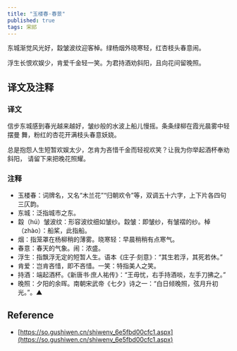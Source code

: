 ```yaml
---
title: "玉楼春·春景"
published: true
tags: 宋祁
---
```


东城渐觉风光好，縠皱波纹迎客棹。绿杨烟外晓寒轻，红杏枝头春意闹。

浮生长恨欢娱少，肯爱千金轻一笑。为君持酒劝斜阳，且向花间留晚照。

## 译文及注释

### 译文

信步东城感到春光越来越好，皱纱般的水波上船儿慢摇。条条绿柳在霞光晨雾中轻摆曼
舞，粉红的杏花开满枝头春意妖娆。

总是抱怨人生短暂欢娱太少，怎肯为吝惜千金而轻视欢笑？让我为你举起酒杯奉劝斜阳，
请留下来把晚花照耀。

### 注释

- 玉楼春：词牌名，又名“木兰花”“归朝欢令”等，双调五十六字，上下片各四句三仄韵。
- 东城：泛指城市之东。
- 縠（hú）皱波纹：形容波纹细如皱纱。縠皱：即皱纱，有皱褶的纱。棹（zhào）：船桨，此指船。
- 烟：指笼罩在杨柳稍的薄雾。晓寒轻：早晨稍稍有点寒气。
- 春意：春天的气象。闹：浓盛。
- 浮生：指飘浮无定的短暂人生。语本《庄子·刻意》：“其生若浮，其死若休。”
- 肯爱：岂肯吝惜，即不吝惜。一笑：特指美人之笑。
- 持酒：端起酒杯。《新唐书·庶人祐传》：“王毋忧，右手持酒啖，左手刀拂之。”
- 晚照：夕阳的余晖。南朝宋武帝《七夕》诗之一：“白日倾晚照，弦月升初光。”。▲

## Reference

- [https://so.gushiwen.cn/shiwenv_6e5fbd00cfc1.aspx](https://so.gushiwen.cn/shiwenv_6e5fbd00cfc1.aspx)